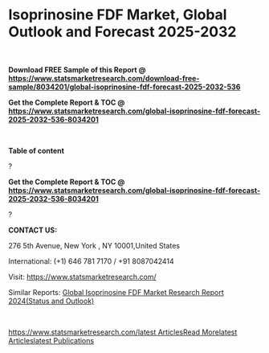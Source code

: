 <h1>Isoprinosine FDF Market, Global Outlook and Forecast 2025-2032</h1><br/><p><strong>Download FREE Sample of this Report @ <a href="https://www.statsmarketresearch.com/download-free-sample/8034201/global-isoprinosine-fdf-forecast-2025-2032-536">https://www.statsmarketresearch.com/download-free-sample/8034201/global-isoprinosine-fdf-forecast-2025-2032-536</a></strong></p>
 
 
 
 <div><b>Get the Complete Report & TOC @ <a href="https://www.statsmarketresearch.com/global-isoprinosine-fdf-forecast-2025-2032-536-8034201">https://www.statsmarketresearch.com/global-isoprinosine-fdf-forecast-2025-2032-536-8034201</a></b></div>
 
 
 
 <p><br />
 
 <b>Table of content</b></p>
 
 
 
 <p>? </p>
 
 
 
 <div><b>Get the Complete Report & TOC @ <a href="https://www.statsmarketresearch.com/global-isoprinosine-fdf-forecast-2025-2032-536-8034201">https://www.statsmarketresearch.com/global-isoprinosine-fdf-forecast-2025-2032-536-8034201</a></b></div>
 
 
 
 <p>? </p>
 
 
 
 <p><b>CONTACT US:</b><br />
 
 276 5th Avenue, New York , NY 10001,United States<br />
 
 International: (+1) 646 781 7170 / +91 8087042414<br />
 
 Visit: <a href="https://www.statsmarketresearch.com/">https://www.statsmarketresearch.com/</a><br />
 
 Similar Reports: <a href="https://www.statsmarketresearch.com/global-isoprinosine-fdf-forecast-2025-2032-536-8034201">Global Isoprinosine FDF Market Research Report 2024(Status and Outlook)</a><br />
 
 <br />
 
 <a href="https://gyeongbokgung.com">https://www.statsmarketresearch.com/</a><a href="https://hallyeomaritime.com">latest Articles</a><a href="https://jingwansa.com">Read More</a><a href="https://nguoiviet.jp/">latest Articles</a><a href="https://www.intelmarketresearch.com/">latest Publications</a></p>